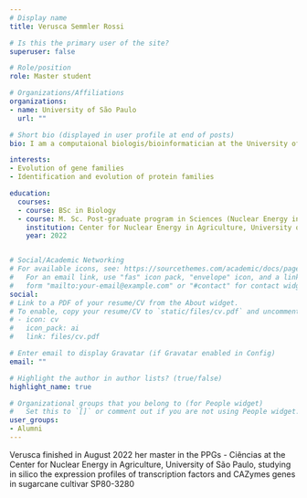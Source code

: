 ```yaml
---
# Display name
title: Verusca Semmler Rossi

# Is this the primary user of the site?
superuser: false

# Role/position
role: Master student

# Organizations/Affiliations
organizations:
- name: University of São Paulo
  url: ""

# Short bio (displayed in user profile at end of posts)
bio: I am a computaional biologis/bioinformatician at the University of São Paulo, Campus Lui de Queiroz.

interests:
- Evolution of gene families
- Identification and evolution of protein families 

education:
  courses:
  - course: BSc in Biology
  - course: M. Sc. Post-graduate program in Sciences (Nuclear Energy in Agriculture) - Biology in agriculture and environment
    institution: Center for Nuclear Energy in Agriculture, University of São Paulo, Piracicaba, Brazil
    year: 2022


# Social/Academic Networking
# For available icons, see: https://sourcethemes.com/academic/docs/page-builder/#icons
#   For an email link, use "fas" icon pack, "envelope" icon, and a link in the
#   form "mailto:your-email@example.com" or "#contact" for contact widget.
social:
# Link to a PDF of your resume/CV from the About widget.
# To enable, copy your resume/CV to `static/files/cv.pdf` and uncomment the lines below.
# - icon: cv
#   icon_pack: ai
#   link: files/cv.pdf

# Enter email to display Gravatar (if Gravatar enabled in Config)
email: ""

# Highlight the author in author lists? (true/false)
highlight_name: true

# Organizational groups that you belong to (for People widget)
#   Set this to `[]` or comment out if you are not using People widget.
user_groups:
- Alumni
---
```


Verusca finished in August 2022 her master in the PPGs - Ciências at the Center for Nuclear Energy in Agriculture, University of São Paulo, studying in silico the expression profiles of transcription factors and CAZymes genes in sugarcane cultivar SP80-3280
